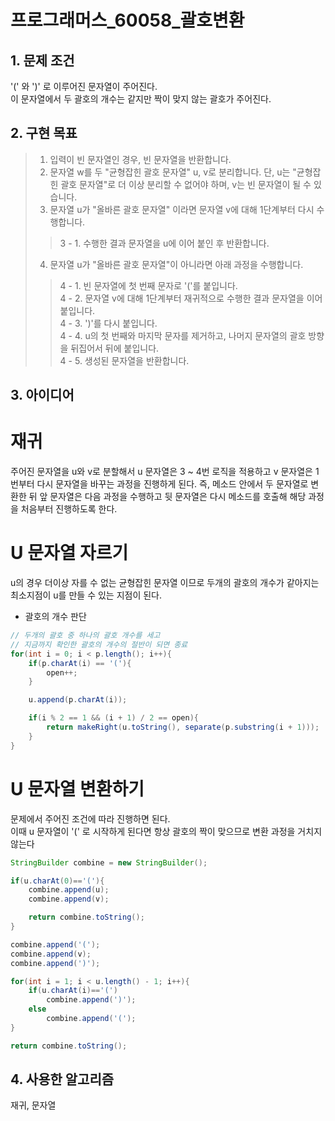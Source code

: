 # 프로그래머스_60058_괄호변환


## 1. 문제 조건

'(' 와 ')' 로 이루어진 문자열이 주어진다.\
이 문자열에서 두 괄호의 개수는 같지만 짝이 맞지 않는 괄호가 주어진다.

## 2. 구현 목표

> 1. 입력이 빈 문자열인 경우, 빈 문자열을 반환합니다.
> 2. 문자열 w를 두 "균형잡힌 괄호 문자열" u, v로 분리합니다. 단, u는 "균형잡힌 괄호 문자열"로 더 이상 분리할 수 없어야 하며, v는 빈 문자열이 될 수 있습니다.
> 3. 문자열 u가 "올바른 괄호 문자열" 이라면 문자열 v에 대해 1단계부터 다시 수행합니다.
>> 3 - 1. 수행한 결과 문자열을 u에 이어 붙인 후 반환합니다.
> 4. 문자열 u가 "올바른 괄호 문자열"이 아니라면 아래 과정을 수행합니다.
>>   4 - 1. 빈 문자열에 첫 번째 문자로 '('를 붙입니다.\
>>   4 - 2. 문자열 v에 대해 1단계부터 재귀적으로 수행한 결과 문자열을 이어 붙입니다.\
>>   4 - 3. ')'를 다시 붙입니다.\
>>   4 - 4. u의 첫 번째와 마지막 문자를 제거하고, 나머지 문자열의 괄호 방향을 뒤집어서 뒤에 붙입니다.\
>>   4 - 5. 생성된 문자열을 반환합니다.


## 3. 아이디어

# 재귀
주어진 문자열을 u와 v로 분할해서 u 문자열은 3 ~ 4번 로직을 적용하고 v 문자열은 1번부터 다시 문자열을 바꾸는 과정을 진행하게 된다. 즉, 메소드 안에서 두 문자열로 변환한 뒤 앞 문자열은 다음 과정을 수행하고 뒷 문자열은 다시 메소드를 호출해 해당 과정을 처음부터 진행하도록 한다.

# U 문자열 자르기
u의 경우 더이상 자를 수 없는 균형잡힌 문자열 이므로 두개의 괄호의 개수가 같아지는 최소지점이 u를 만들 수 있는 지점이 된다.

- 괄호의 개수 판단
```java
// 두개의 괄호 중 하나의 괄호 개수를 세고
// 지금까지 확인한 괄호의 개수의 절반이 되면 종료
for(int i = 0; i < p.length(); i++){
    if(p.charAt(i) == '('){
        open++;
    }

    u.append(p.charAt(i));

    if(i % 2 == 1 && (i + 1) / 2 == open){
        return makeRight(u.toString(), separate(p.substring(i + 1)));
    }
}
```
# U 문자열 변환하기
문제에서 주어진 조건에 따라 진행하면 된다.\
이때 u 문자열이 '(' 로 시작하게 된다면 항상 괄호의 짝이 맞으므로 변환 과정을 거치지 않는다 

```java
StringBuilder combine = new StringBuilder();

if(u.charAt(0)=='('){
    combine.append(u);
    combine.append(v);

    return combine.toString();
}

combine.append('(');
combine.append(v);
combine.append(')');

for(int i = 1; i < u.length() - 1; i++){
    if(u.charAt(i)=='(')
        combine.append(')');
    else
        combine.append('(');
}

return combine.toString();
```

## 4. 사용한 알고리즘

재귀, 문자열